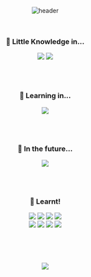 
<div align="center">
  
  ![header](https://capsule-render.vercel.app/api?type=slice&color=f38701&height=230&section=header&text=fullrestic&desc=oz_coding_school_backend_12&fontSize=70&fontAlign=70&fontAlignY=25&descAlign=70&descAlignY=44&rotate=15)
  
  <br>
  
  ### 🐣 Little Knowledge in...
  <img src="https://img.shields.io/badge/JAVA-007396?style=for-the-badge&logo=java&logoColor=white">
  <img src="https://img.shields.io/badge/C++-00599C?style=for-the-badge&logo=cplusplus&logoColor=white">
  
  <br><br>
  
  ### 🌱 Learning in...
  <img src="https://img.shields.io/badge/Django-092E20?style=for-the-badge&logo=django&logoColor=white">

  <br><br>

  ### 🌳 In the future...
  <img src="https://img.shields.io/badge/FastAPI-009688?style=for-the-badge&logo=fastapi&logoColor=white">

<br><br>

### 🍎 Learnt!
  <img src="https://img.shields.io/badge/Python-3776AB?style=for-the-badge&logo=python&logoColor=white">
  <img src="https://img.shields.io/badge/Linux-FCC624?style=for-the-badge&logo=linux&logoColor=white">
  <img src="https://img.shields.io/badge/Git-F05032?style=for-the-badge&logo=git&logoColor=white">
  <img src="https://img.shields.io/badge/HTML-E34F26?style=for-the-badge&logo=html5&logoColor=white">
  <br>
  <img src="https://img.shields.io/badge/CSS-1572B6?style=for-the-badge&logo=css3&logoColor=white">
  <img src="https://img.shields.io/badge/JavaScript-F7DF1E?style=for-the-badge&logo=javascript&logoColor=white">
 <img src="https://img.shields.io/badge/AWS-232F3E?style=for-the-badge&logo=amazonaws&logoColor=white">
 <img src="https://img.shields.io/badge/flask-000000?style=for-the-badge&logo=flask&logoColor=white"/>

  
  <br><br><br>

  <img src="https://github-readme-stats.vercel.app/api?username=fullrestic&show_icons=true&theme=slateorange">

</div>


